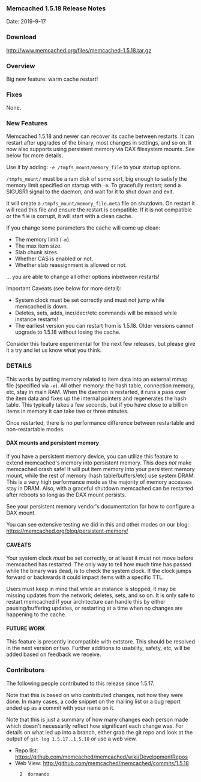 ### Memcached 1.5.18 Release Notes

Date: 2019-9-17

### Download

http://www.memcached.org/files/memcached-1.5.18.tar.gz

### Overview

Big new feature: warm cache restart!

### Fixes

None.

### New Features

Memcached 1.5.18 and newer can recover its cache between restarts. It can restart after upgrades of the
binary, most changes in settings, and so on. It now also supports
using persistent memory via DAX filesystem mounts. See below for more details.

Use it by adding: `-e /tmpfs_mount/memory_file` to your startup options.

`/tmpfs_mount/` must be a ram disk of some sort, big enough to satisfy the
memory limit specified on startup with `-m`. To gracefully restart; send a
SIGUSR1 signal to the daemon, and wait for it to shut down and exit.

It will create a `/tmpfs_mount/memory_file.meta` file on shutdown. On restart
it will read this file and ensure the restart is compatible. If it is not
compatible or the file is corrupt, it will start with a clean cache.

If you change some parameters the cache will come up clean:

- The memory limit (`-m`)
- The max item size.
- Slab chunk sizes.
- Whether CAS is enabled or not.
- Whether slab reassignment is allowed or not.

... you are able to change all other options inbetween restarts!

Important Caveats (see below for more detail):

- System clock must be set correctly and must not jump while memcached
  is down.
- Deletes, sets, adds, incr/decr/etc commands will be missed while instance
  restarts!
- The earliest version you can restart from is 1.5.18. Older versions cannot
  upgrade to 1.5.18 without losing the cache.

Consider this feature experimental for the next few releases, but please give
it a try and let us know what you think.

### DETAILS

This works by putting memory related to item data into an external
mmap file (specified via `-e`). All other memory: the hash table, connection
memory, etc, stay in main RAM. When the daemon is restarted, it runs a pass
over the item data and fixes up the internal pointers and regenerates
the hash table. This typically takes a few seconds, but if you have close to a
billion items in memory it can take two or three minutes.

Once restarted, there is no performance difference between restartable and
non-restartable modes.

#### DAX mounts and persistent memory

If you have a persistent memory device, you can utilize this feature to extend
memcached's memory into persistent memory. This does _not_ make
memcached crash safe! It will put item memory into your persistent memory
mount, while the rest of memory (hash table/buffers/etc) use system DRAM. This
is a very high performance mode as the majority of memory accesses stay in DRAM. Also, with a graceful shutdown memcached can be
restarted after reboots so long as the DAX mount persists.

See your persistent memory vendor's documentation for how to configure a DAX
mount.

You can see extensive testing we did in this and other modes on our blog: https://memcached.org/blog/persistent-memory/

#### CAVEATS

Your system clock _must_ be set correctly, or at least it must not move before
memcached has restarted. The only way to tell how much time has passed while
the binary was dead, is to check the system clock. If the clock jumps forward
or backwards it could impact items with a specific TTL.

Users must keep in mind that while an instance is stopped, it may be missing
updates from the network; deletes, sets, and so on. It is only safe to restart
memcached if your architecture can handle this by either pausing/buffering
updates, or restarting at a time when no changes are happening to the cache.

#### FUTURE WORK

This feature is presently incompatible with extstore. This should be resolved
in the next version or two. Further additions to usability, safety, etc, will
be added based on feedback we receive.


### Contributors

The following people contributed to this release since 1.5.17.

Note that this is based on who contributed changes, not how they were
done.  In many cases, a code snippet on the mailing list or a bug
report ended up as a commit with your name on it.

Note that this is just a summary of how many changes each person made
which doesn't necessarily reflect how significant each change was.
For details on what led up into a branch, either grab the git repo and
look at the output of `git log 1.5.17..1.5.18` or use a web view.

  * Repo list: https://github.com/memcached/memcached/wiki/DevelopmentRepos
  * Web View: http://github.com/memcached/memcached/commits/1.5.18

```
     2	dormando

```
